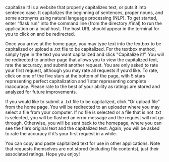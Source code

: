 capitalize it! is a website that properly capitalizes text, or puts it into sentence case. It capitalizes the beginning of sentences, proper nouns, and some acronyms using natural language processing (NLP). To get started, enter "flask run" into the command line (from the directory /final) to run the application on a local host. The host URL should appear in the terminal for you to click on and be redirected.

Once you arrive at the home page, you may type text into the textbox to be capitalized or upload a .txt file to be capitalized. For the textbox method, simply type in the text you want capitalized and click "Capitalize it!”. You will be redirected to another page that allows you to view the capitalized text, rate the accuracy, and submit another request. You are only asked to rate your first request, although you may rate all requests if you’d like. To rate, click on one of the five stars at the bottom of the page, with 5 stars representing perfect capitalization and 1 star representing complete inaccuracy. Please rate to the best of your ability as ratings are stored and analyzed for future improvements.

If you would like to submit a .txt file to be capitalized, click “Or upload file” from the home page. You will be redirected to an uploader where you may select a file from your computer. If no file is selected or a file that is not .txt is selected, you will be flashed an error message and the request will not go through. Otherwise, you will be sent back to the homepage, where you can see the file’s original text and the capitalized text. Again, you will be asked to rate the accuracy if it’s your first request in a while.

You can copy and paste capitalized text for use in other applications. Note that requests themselves are not stored (including file contents), just their associated ratings. Hope you enjoy!
